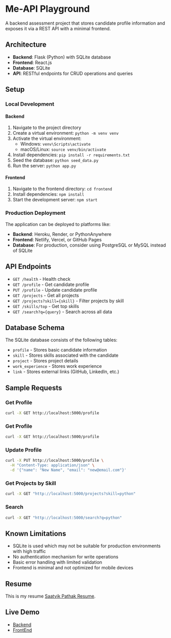 # Me-API Playground

A backend assessment project that stores candidate profile information and exposes it via a REST API with a minimal frontend.

## Architecture

- **Backend**: Flask (Python) with SQLite database
- **Frontend**: React.js
- **Database**: SQLite
- **API**: RESTful endpoints for CRUD operations and queries

## Setup

### Local Development

#### Backend
1. Navigate to the project directory
2. Create a virtual environment: `python -m venv venv`
3. Activate the virtual environment:
   - Windows: `venv\Scripts\activate`
   - macOS/Linux: `source venv/bin/activate`
4. Install dependencies: `pip install -r requirements.txt`
5. Seed the database: `python seed_data.py`
6. Run the server: `python app.py`

#### Frontend
1. Navigate to the frontend directory: `cd frontend`
2. Install dependencies: `npm install`
3. Start the development server: `npm start`

### Production Deployment

The application can be deployed to platforms like:
- **Backend**: Heroku, Render, or PythonAnywhere
- **Frontend**: Netlify, Vercel, or GitHub Pages
- **Database**: For production, consider using PostgreSQL or MySQL instead of SQLite

## API Endpoints

- `GET /health` - Health check
- `GET /profile` - Get candidate profile
- `PUT /profile` - Update candidate profile
- `GET /projects` - Get all projects
- `GET /projects?skill={skill}` - Filter projects by skill
- `GET /skills/top` - Get top skills
- `GET /search?q={query}` - Search across all data

## Database Schema

The SQLite database consists of the following tables:
- `profile` - Stores basic candidate information
- `skill` - Stores skills associated with the candidate
- `project` - Stores project details
- `work_experience` - Stores work experience
- `link` - Stores external links (GitHub, LinkedIn, etc.)

## Sample Requests

### Get Profile
```bash
curl -X GET http://localhost:5000/profile
```
### Get Profile
```bash
curl -X GET http://localhost:5000/profile
```
### Update Profile
```bash
curl -X PUT http://localhost:5000/profile \
  -H "Content-Type: application/json" \
  -d '{"name": "New Name", "email": "new@email.com"}'
```
### Get Projects by Skill
```bash
curl -X GET "http://localhost:5000/projects?skill=python"
```
### Search
```bash
curl -X GET "http://localhost:5000/search?q=python"
```
## Known Limitations
- SQLite is used which may not be suitable for production environments with high traffic
- No authentication mechanism for write operations
- Basic error handling with limited validation
- Frontend is minimal and not optimized for mobile devices

## Resume
This is my resume [Saatvik Pathak Resume](https://drive.google.com/file/d/1eAlRB-wDkrPMHr7_dBYeWFWXJmNVvXTD/view).

## Live Demo
- [Backend](https://drive.google.com/file/d/1eAlRB-wDkrPMHr7_dBYeWFWXJmNVvXTD/view)
- [FrontEnd](https://drive.google.com/file/d/1eAlRB-wDkrPMHr7_dBYeWFWXJmNVvXTD/view)
